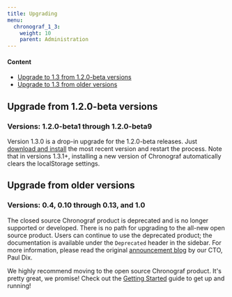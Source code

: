 ```yaml
---
title: Upgrading
menu:
  chronograf_1_3:
    weight: 10
    parent: Administration
---
```


#### Content

* [Upgrade to 1.3 from 1.2.0-beta versions](#upgrade-from-1-2-0-beta-versions)
* [Upgrade to 1.3 from older versions](#upgrade-from-older-versions)

## Upgrade from 1.2.0-beta versions
### Versions: 1.2.0-beta1 through 1.2.0-beta9

Version 1.3.0 is a drop-in upgrade for the 1.2.0-beta releases.
Just [download and install](https://portal.influxdata.com/downloads) the most recent version and restart the process.
Note that in versions 1.3.1+, installing a new version of Chronograf automatically clears the localStorage settings.

## Upgrade from older versions
### Versions: 0.4, 0.10 through 0.13, and 1.0

The closed source Chronograf product is deprecated and is no longer supported or developed.
There is no path for upgrading to the all-new open source product.
Users can continue to use the deprecated product; the documentation is available under the `Deprecated` header in the sidebar.
For more information, please read the original [announcement blog](https://www.influxdata.com/announcing-the-new-chronograf-a-ui-for-the-tick-stack-and-a-complete-open-source-monitoring-solution/) by our CTO, Paul Dix.

We highly recommend moving to the open source Chronograf product.
It's pretty great, we promise!
Check out the [Getting Started](/chronograf/v1.3/introduction/getting-started/) guide to get up and running!
